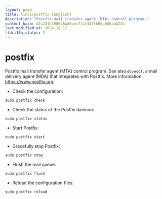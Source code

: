 ```yaml
---
layout: page
title: linux/postfix (English)
description: "Postfix mail transfer agent (MTA) control program."
content_hash: d2c221b398628a86cec7faf3375669c0d9abb21d
last_modified_at: 2024-10-12
tldri18n_status: 2
---
```

# postfix

Postfix mail transfer agent (MTA) control program.
See also `dovecot`, a mail delivery agent (MDA) that integrates with Postfix.
More information: <https://www.postfix.org>.

- Check the configuration:

`sudo postfix check`

- Check the status of the Postfix daemon:

`sudo postfix status`

- Start Postfix:

`sudo postfix start`

- Gracefully stop Postfix:

`sudo postfix stop`

- Flush the mail queue:

`sudo postfix flush`

- Reload the configuration files:

`sudo postfix reload`
